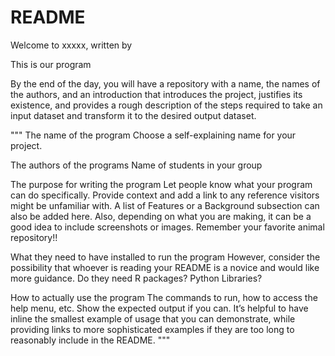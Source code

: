 # README

Welcome to xxxxx, written by 

This is our program

By the end of the day, you will have a repository with a name, the names of the authors, and an introduction that introduces the project, justifies its existence, and provides a rough description of the steps required to take an input dataset and transform it to the desired output dataset.

"""
The name of the program
Choose a self-explaining name for your project.

The authors of the programs
Name of students in your group

The purpose for writing the program 
Let people know what your program can do specifically. Provide context and add a link to any reference visitors might be unfamiliar with. A list of Features or a Background subsection can also be added here. Also, depending on what you are making, it can be a good idea to include screenshots or images. Remember your favorite animal repository!!

What they need to have installed to run the program
However, consider the possibility that whoever is reading your README is a novice and would like more guidance. Do they need R packages? Python Libraries?

How to actually use the program 
The commands to run, how to access the help menu, etc. Show the expected output if you can. It’s helpful to have inline the smallest example of usage that you can demonstrate, while providing links to more sophisticated examples if they are too long to reasonably include in the README.
"""
